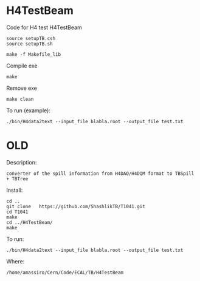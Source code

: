 H4TestBeam
==========

Code for H4 test H4TestBeam

    source setupTB.csh
    source setupTB.sh
    
    make -f Makefile_lib

Compile exe

    make 

Remove exe

    make clean
 

To run (example):

    ./bin/H4data2text --input_file blabla.root --output_file test.txt



















OLD
====

Description:

    converter of the spill information from H4DAQ/H4DQM format to TBSpill + TBTree
    
Install:

    cd ..
    git clone   https://github.com/ShashlikTB/T1041.git
    cd T1041
    make 
    cd ../H4TestBeam/
    make
    

To run:

    ./bin/H4data2text --input_file blabla.root --output_file test.txt
    

Where:

    /home/amassiro/Cern/Code/ECAL/TB/H4TestBeam




